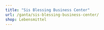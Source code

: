 ```yaml
---
title: "Sis Blessing Business Center"
url: /ganta/sis-blessing-business-center/
shop: Lebensmittel
---
```

